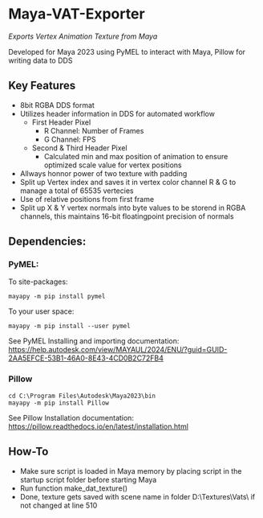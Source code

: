 # Maya-VAT-Exporter
*Exports Vertex Animation Texture from Maya*

Developed for Maya 2023 using PyMEL to interact with Maya, Pillow for writing data to DDS


## Key Features 
* 8bit RGBA DDS format
* Utilizes header information in DDS for automated workflow
  - First Header Pixel
    - R Channel: Number of Frames
    - G Channel: FPS
  - Second & Third Header Pixel
    - Calculated min and max position of animation to ensure optimized scale value for vertex positions
* Allways honnor power of two texture with padding
* Split up Vertex index and saves it in vertex color channel R & G to manage a total of 65535 vertecies
* Use of relative positions from first frame
* Split up X & Y vertex normals into byte values to be storend in RGBA channels, this maintains 16-bit floatingpoint precision of normals

## Dependencies:


  ### PyMEL:

  To site-packages:	
  
    mayapy -m pip install pymel
  To your user space:	
  
    mayapy -m pip install --user pymel
  
  See PyMEL Installing and importing documentation: https://help.autodesk.com/view/MAYAUL/2024/ENU/?guid=GUID-2AA5EFCE-53B1-46A0-8E43-4CD0B2C72FB4



  ### Pillow

    cd C:\Program Files\Autodesk\Maya2023\bin
    mayapy -m pip install Pillow
  See Pillow Installation documentation: https://pillow.readthedocs.io/en/latest/installation.html


  
## How-To
* Make sure script is loaded in Maya memory by placing script in the startup script folder before starting Maya
* Run function make_dat_texture()
* Done, texture gets saved with scene name in folder D:\Textures\Vats\ if not changed at line 510
